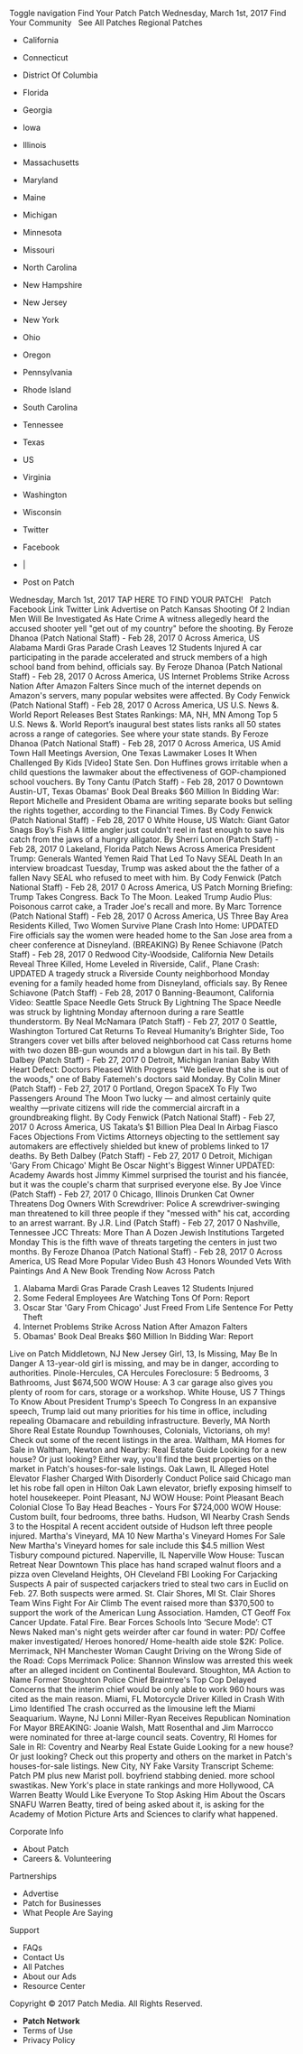 Toggle navigation Find Your Patch Patch Wednesday, March 1st, 2017 Find Your Community   See All Patches Regional Patches

*   California
*   Connecticut
*   District Of Columbia
*   Florida
*   Georgia
*   Iowa
*   Illinois
*   Massachusetts
*   Maryland
*   Maine
*   Michigan
*   Minnesota
*   Missouri
*   North Carolina
*   New Hampshire
*   New Jersey
*   New York
*   Ohio
*   Oregon
*   Pennsylvania
*   Rhode Island
*   South Carolina
*   Tennessee
*   Texas
*   US
*   Virginia
*   Washington
*   Wisconsin

*   Twitter
*   Facebook
*   |
*   Post on Patch

Wednesday, March 1st, 2017 TAP HERE TO FIND YOUR PATCH!   Patch Facebook Link Twitter Link Advertise on Patch Kansas Shooting Of 2 Indian Men Will Be Investigated As Hate Crime A witness allegedly heard the accused shooter yell "get out of my country" before the shooting. By Feroze Dhanoa (Patch National Staff) - Feb 28, 2017 0 Across America, US Alabama Mardi Gras Parade Crash Leaves 12 Students Injured A car participating in the parade accelerated and struck members of a high school band from behind, officials say. By Feroze Dhanoa (Patch National Staff) - Feb 28, 2017 0 Across America, US Internet Problems Strike Across Nation After Amazon Falters Since much of the internet depends on Amazon's servers, many popular websites were affected. By Cody Fenwick (Patch National Staff) - Feb 28, 2017 0 Across America, US U.S. News &. World Report Releases Best States Rankings: MA, NH, MN Among Top 5 U.S. News &. World Report’s inaugural best states lists ranks all 50 states across a range of categories. See where your state stands. By Feroze Dhanoa (Patch National Staff) - Feb 28, 2017 0 Across America, US Amid Town Hall Meetings Aversion, One Texas Lawmaker Loses It When Challenged By Kids \[Video\] State Sen. Don Huffines grows irritable when a child questions the lawmaker about the effectiveness of GOP-championed school vouchers. By Tony Cantu (Patch Staff) - Feb 28, 2017 0 Downtown Austin-UT, Texas Obamas' Book Deal Breaks $60 Million In Bidding War: Report Michelle and President Obama are writing separate books but selling the rights together, according to the Financial Times. By Cody Fenwick (Patch National Staff) - Feb 28, 2017 0 White House, US Watch: Giant Gator Snags Boy’s Fish A little angler just couldn’t reel in fast enough to save his catch from the jaws of a hungry alligator. By Sherri Lonon (Patch Staff) - Feb 28, 2017 0 Lakeland, Florida Patch News Across America President Trump: Generals Wanted Yemen Raid That Led To Navy SEAL Death In an interview broadcast Tuesday, Trump was asked about the the father of a fallen Navy SEAL who refused to meet with him. By Cody Fenwick (Patch National Staff) - Feb 28, 2017 0 Across America, US Patch Morning Briefing: Trump Takes Congress. Back To The Moon. Leaked Trump Audio Plus: Poisonous carrot cake, a Trader Joe's recall and more. By Marc Torrence (Patch National Staff) - Feb 28, 2017 0 Across America, US Three Bay Area Residents Killed, Two Women Survive Plane Crash Into Home: UPDATED Fire officials say the women were headed home to the San Jose area from a cheer conference at Disneyland. (BREAKING) By Renee Schiavone (Patch Staff) - Feb 28, 2017 0 Redwood City-Woodside, California New Details Reveal Three Killed, Home Leveled in Riverside, Calif., Plane Crash: UPDATED A tragedy struck a Riverside County neighborhood Monday evening for a family headed home from Disneyland, officials say. By Renee Schiavone (Patch Staff) - Feb 28, 2017 0 Banning-Beaumont, California Video: Seattle Space Needle Gets Struck By Lightning The Space Needle was struck by lightning Monday afternoon during a rare Seattle thunderstorm. By Neal McNamara (Patch Staff) - Feb 27, 2017 0 Seattle, Washington Tortured Cat Returns To Reveal Humanity’s Brighter Side, Too Strangers cover vet bills after beloved neighborhood cat Cass returns home with two dozen BB-gun wounds and a blowgun dart in his tail. By Beth Dalbey (Patch Staff) - Feb 27, 2017 0 Detroit, Michigan Iranian Baby With Heart Defect: Doctors Pleased With Progress "We believe that she is out of the woods," one of Baby Fatemeh's doctors said Monday. By Colin Miner (Patch Staff) - Feb 27, 2017 0 Portland, Oregon SpaceX To Fly Two Passengers Around The Moon Two lucky — and almost certainly quite wealthy —private citizens will ride the commercial aircraft in a groundbreaking flight. By Cody Fenwick (Patch National Staff) - Feb 27, 2017 0 Across America, US Takata’s $1 Billion Plea Deal In Airbag Fiasco Faces Objections From Victims Attorneys objecting to the settlement say automakers are effectively shielded but knew of problems linked to 17 deaths. By Beth Dalbey (Patch Staff) - Feb 27, 2017 0 Detroit, Michigan 'Gary From Chicago' Might Be Oscar Night's Biggest Winner UPDATED: Academy Awards host Jimmy Kimmel surprised the tourist and his fiancée, but it was the couple's charm that surprised everyone else. By Joe Vince (Patch Staff) - Feb 27, 2017 0 Chicago, Illinois Drunken Cat Owner Threatens Dog Owners With Screwdriver: Police A screwdriver-swinging man threatened to kill three people if they "messed with" his cat, according to an arrest warrant. By J.R. Lind (Patch Staff) - Feb 27, 2017 0 Nashville, Tennessee JCC Threats: More Than A Dozen Jewish Institutions Targeted Monday This is the fifth wave of threats targeting the centers in just two months. By Feroze Dhanoa (Patch National Staff) - Feb 28, 2017 0 Across America, US Read More Popular Video Bush 43 Honors Wounded Vets With Paintings And A New Book Trending Now Across Patch

1.  Alabama Mardi Gras Parade Crash Leaves 12 Students Injured
2.  Some Federal Employees Are Watching Tons Of Porn: Report
3.  Oscar Star 'Gary From Chicago' Just Freed From Life Sentence For Petty Theft
4.  Internet Problems Strike Across Nation After Amazon Falters
5.  Obamas' Book Deal Breaks $60 Million In Bidding War: Report

Live on Patch Middletown, NJ New Jersey Girl, 13, Is Missing, May Be In Danger A 13-year-old girl is missing, and may be in danger, according to authorities. Pinole-Hercules, CA Hercules Foreclosure: 5 Bedrooms, 3 Bathrooms, Just $674,500 WOW House: A 3 car garage also gives you plenty of room for cars, storage or a workshop. White House, US 7 Things To Know About President Trump's Speech To Congress In an expansive speech, Trump laid out many priorities for his time in office, including repealing Obamacare and rebuilding infrastructure. Beverly, MA North Shore Real Estate Roundup Townhouses, Colonials, Victorians, oh my! Check out some of the recent listings in the area. Waltham, MA Homes for Sale in Waltham, Newton and Nearby: Real Estate Guide Looking for a new house? Or just looking? Either way, you'll find the best properties on the market in Patch's houses-for-sale listings. Oak Lawn, IL Alleged Hotel Elevator Flasher Charged With Disorderly Conduct Police said Chicago man let his robe fall open in Hilton Oak Lawn elevator, briefly exposing himself to hotel housekeeper. Point Pleasant, NJ WOW House: Point Pleasant Beach Colonial Close To Bay Head Beaches - Yours For $724,000 WOW House: Custom built, four bedrooms, three baths. Hudson, WI Nearby Crash Sends 3 to the Hospital A recent accident outside of Hudson left three people injured. Martha's Vineyard, MA 10 New Martha's Vineyard Homes For Sale New Martha's Vineyard homes for sale include this $4.5 million West Tisbury compound pictured. Naperville, IL Naperville Wow House: Tuscan Retreat Near Downtown This place has hand scraped walnut floors and a pizza oven Cleveland Heights, OH Cleveland FBI Looking For Carjacking Suspects A pair of suspected carjackers tried to steal two cars in Euclid on Feb. 27. Both suspects were armed. St. Clair Shores, MI St. Clair Shores Team Wins Fight For Air Climb The event raised more than $370,500 to support the work of the American Lung Association. Hamden, CT Geoff Fox Cancer Update. Fatal Fire. Bear Forces Schools Into ‘Secure Mode’: CT News Naked man's night gets weirder after car found in water: PD/ Coffee maker investigated/ Heroes honored/ Home-health aide stole $2K: Police. Merrimack, NH Manchester Woman Caught Driving on the Wrong Side of the Road: Cops Merrimack Police: Shannon Winslow was arrested this week after an alleged incident on Continental Boulevard. Stoughton, MA Action to Name Former Stoughton Police Chief Braintree's Top Cop Delayed Concerns that the interim chief would be only able to work 960 hours was cited as the main reason. Miami, FL Motorcycle Driver Killed in Crash With Limo Identified The crash occurred as the limousine left the Miami Seaquarium. Wayne, NJ Lonni Miller-Ryan Receives Republican Nomination For Mayor BREAKING: Joanie Walsh, Matt Rosenthal and Jim Marrocco were nominated for three at-large council seats. Coventry, RI Homes for Sale in RI: Coventry and Nearby Real Estate Guide Looking for a new house? Or just looking? Check out this property and others on the market in Patch's houses-for-sale listings. New City, NY Fake Varsity Transcript Scheme: Patch PM plus new Marist poll. boyfriend stabbing denied. more school swastikas. New York's place in state rankings and more Hollywood, CA Warren Beatty Would Like Everyone To Stop Asking Him About the Oscars SNAFU Warren Beatty, tired of being asked about it, is asking for the Academy of Motion Picture Arts and Sciences to clarify what happened.

Corporate Info

*   About Patch
*   Careers &. Volunteering

Partnerships

*   Advertise
*   Patch for Businesses
*   What People Are Saying

Support

*   FAQs
*   Contact Us
*   All Patches
*   About our Ads
*   Resource Center

Copyright © 2017 Patch Media. All Rights Reserved.

*   **Patch Network**
*   Terms of Use
*   Privacy Policy